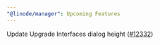 ```yaml
---
"@linode/manager": Upcoming Features
---
```


Update Upgrade Interfaces dialog height ([#12332](https://github.com/linode/manager/pull/12332))
